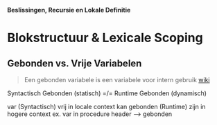 **Beslissingen, Recursie en Lokale Definitie**

# Blokstructuur & Lexicale Scoping
## Gebonden vs. Vrije Variabelen
> Een gebonden variabele is een variabele voor intern gebruik
> [wiki](https://nl.wikipedia.org/wiki/Variabele)

Syntactisch Gebonden (statisch) =/= Runtime Gebonden (dynamisch)

var (Syntactisch) vrij in locale context kan gebonden (Runtime) zijn in hogere context
ex. var in procedure header --> gebonden
